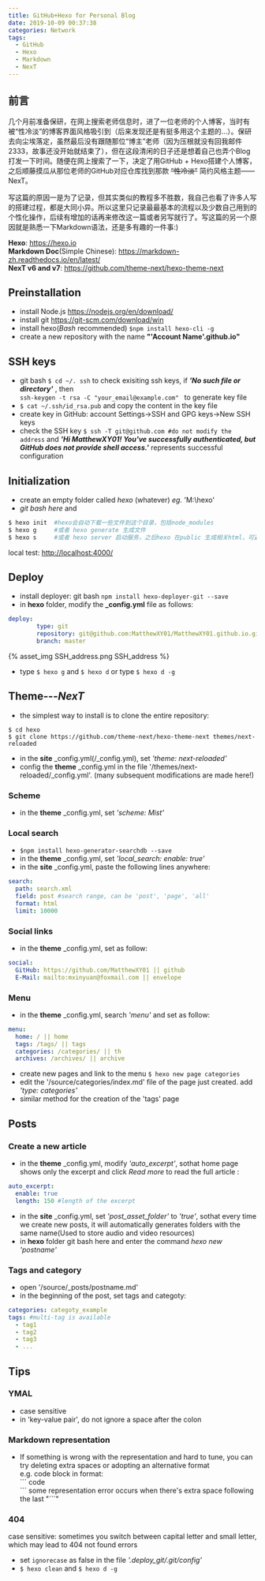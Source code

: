 ```yaml
---
title: GitHub+Hexo for Personal Blog
date: 2019-10-09 00:37:38
categories: Network
tags:
  - GitHub
  - Hexo
  - Markdown
  - NexT
---
```


## 前言
几个月前准备保研，在网上搜索老师信息时，进了一位老师的个人博客，当时有被“性冷淡”的博客界面风格吸引到（后来发现还是有挺多用这个主题的...）。保研去向尘埃落定，虽然最后没有跟随那位“博主”老师（因为压根就没有回我邮件2333，故事还没开始就结束了），但在这段清闲的日子还是想着自己也弄个Blog打发一下时间。随便在网上搜索了一下，决定了用GitHub + Hexo搭建个人博客，之后顺藤摸瓜从那位老师的GitHub对应仓库找到那款 ~~“性冷淡”~~ 简约风格主题——NexT。  

写这篇的原因一是为了记录，但其实类似的教程多不胜数，我自己也看了许多人写的搭建过程，都是大同小异。所以这里只记录最最基本的流程以及少数自己用到的个性化操作，后续有增加的话再来修改这一篇或者另写就行了。写这篇的另一个原因就是熟悉一下Markdown语法，还是多有趣的一件事:)  

**Hexo**: <https://hexo.io>  
**Markdown Doc**(Simple Chinese): <https://markdown-zh.readthedocs.io/en/latest/>  
**NexT v6 and v7**: <https://github.com/theme-next/hexo-theme-next>  

## Preinstallation
- install Node.js <https://nodejs.org/en/download/>
- install git <https://git-scm.com/download/win>
- install hexo(*Bash* recommended) `$npm install hexo-cli -g`
- create a new repository with the name **"'Account Name'.github.io"**

## SSH keys
-  git bash `$ cd ~/. ssh` to check exisiting ssh keys, if ***'No such file or directory'*** , then  
`ssh-keygen -t rsa -C "your_email@example.com" ` to generate key file  
- `$ cat ~/.ssh/id_rsa.pub` and copy the content in the key file  
- create key in GitHub: account Settings->SSH and GPG keys->New SSH keys  
- check the SSH key `$ ssh -T git@github.com #do not modify the address` and ***'Hi MatthewXY01! You've successfully authenticated, but GitHub does not provide shell access.'*** represents successful configuration  

## Initialization
- create an empty folder called *hexo* (whatever) *eg.* 'M:\hexo'  
- *git bash here* and  
``` bash
$ hexo init  #hexo会自动下载一些文件到这个目录，包括node_modules
$ hexo g     #或者 hexo generate 生成文件
$ hexo s     #或者 hexo server 启动服务，之后hexo 在public 生成相关html，可通过local test 查看本地预览
```
local test: <http://localhost:4000/>  

## Deploy  
- install deployer: git bash `npm install hexo-deployer-git --save`
- in **hexo** folder, modify the **_config.yml** file as follows:
``` yml
deploy:
        type: git  
        repository: git@github.com:MatthewXY01/MatthewXY01.github.io.git #SSH address
        branch: master
```
{% asset_img SSH_address.png SSH_address %}  
- type `$ hexo g` and `$ hexo d` or type `$ hexo d -g`

## Theme---*NexT*
- the simplest way to install is to clone the entire repository:  
```
$ cd hexo  
$ git clone https://github.com/theme-next/hexo-theme-next themes/next-reloaded
```
- in the **site** _config.yml(/_config.yml), set *'theme: next-reloaded'*
- config the **theme** _config.yml in the file '/themes/next-reloaded/_config.yml'. (many subsequent modifications are made here!)

### Scheme
- in the **theme** _config.yml, set *'scheme: Mist'*  

### Local search
- `$npm install hexo-generator-searchdb --save`
- in the **theme** _config.yml, set *'local_search: enable: true'*
- in the **site** _config.yml, paste the following lines anywhere:  
``` yml
search:
  path: search.xml
  field: post #search range, can be 'post', 'page', 'all'
  format: html
  limit: 10000
```

### Social links  
- in the **theme** _config.yml, set as follow:  
``` yml
social:
  GitHub: https://github.com/MatthewXY01 || github
  E-Mail: mailto:mxinyuan@foxmail.com || envelope
```

### Menu
- in the **theme** _config.yml, search *'menu'* and set as follow:  
``` yml
menu:
  home: / || home
  tags: /tags/ || tags
  categories: /categories/ || th
  archives: /archives/ || archive
```
- create new pages and link to the menu `$ hexo new page categories`
- edit the '/source/categories/index.md' file of the page just created. add *'type: categories'* 
- similar method for the creation of the 'tags' page

## Posts
### Create a new article
- in the **theme** _config.yml, modify *'auto_excerpt'*, sothat home page shows only the excerpt and click *Read more* to read the full article :  
``` yml
auto_excerpt:
  enable: true
  length: 150 #length of the excerpt
```
- in the **site** _config.yml, set *'post_asset_folder'* to *'true'*, sothat every time we create  new posts, it will automatically generates folders with the same name(Used to store audio and video resources)  
- in **hexo** folder git bash here and enter the command *hexo new 'postname'*  

### Tags and category
- open '/source/_posts/postname.md'
- in the beginning of the post, set tags and categoty: 
``` yml
categories: categoty_example
tags: #multi-tag is available
  - tag1
  - tag2
  - tag3
  - ...
```

## Tips
### YMAL
- case sensitive
- in 'key-value pair', do not ignore a space after the colon

### Markdown representation
- If something is wrong with the representation and hard to tune, you can try deleting extra spaces or adopting an alternative format  
e.g. code block in  format:  
\`\`\`
code  
\`\`\`
some representation error occurs when there's extra space following the last "\`\`\`" 

### 404
case sensitive: sometimes you switch between capital letter and small letter, which may lead to 404 not found errors  
- set `ignorecase` as false in the file *'.deploy_git/.git/config'*
- `$ hexo clean` and `$ hexo d -g`